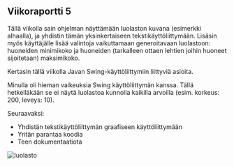 ## Viikoraportti 5

Tällä viikolla sain ohjelman näyttämään luolaston kuvana (esimerkki alhaalla), ja yhdistin tämän yksinkertaiseen tekstikäyttöliittymään. Lisäsin myös käyttäjälle lisää valintoja vaikuttamaan generoitavaan luolastoon: huoneiden minimikoko ja huoneiden (tarkalleen ottaen lehtien joihin huoneet sijoitetaan) maksimikoko. 

Kertasin tällä viikolla Javan Swing-käyttöliittymiin liittyviä asioita.

Minulla oli hieman vaikeuksia Swing käyttöliittymän kanssa. Tällä hetkelläkään se ei näytä luolastoa kunnolla kaikilla arvoilla (esim. korkeus: 200, leveys: 10).

Seuraavaksi: 
* Yhdistän tekstikäyttöliittymän graafiseen käyttöliittymään
* Yritän parantaa koodia
* Teen dokumentaatiota

![luolasto](https://image.prntscr.com/image/zfQBTgDxQ1KQsTso1bxrzg.png)
